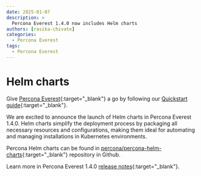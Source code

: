 ```yaml
---
date: 2025-01-07
description: >
  Percona Everest 1.4.0 now includes Helm charts
authors: [rasika-chivate]
categories:
  - Percona Everest
tags:
  - Percona Everest
---
```


# Helm charts

<!-- more -->

Give [Percona Everest](https://docs.percona.com/everest/index.html){:target="_blank"} a go by following our [Quickstart guide](https://docs.percona.com/everest/quick-install.html){:target="_blank"}.


We are excited to announce the launch of Helm charts in Percona Everest 1.4.0. Helm charts simplify the deployment process by packaging all necessary resources and configurations, making them ideal for automating and managing installations in Kubernetes environments.

Percona Helm charts can be found in [percona/percona-helm-charts](https://github.com/percona/percona-helm-charts/tree/main/charts/everest){:target="_blank"} repository in Github.

Learn more in Percona Everest 1.4.0 [release notes](https://docs.percona.com/everest/release-notes/Percona-Everest-1.4.0-%282025-01-07%29.html){:target="_blank"}.

